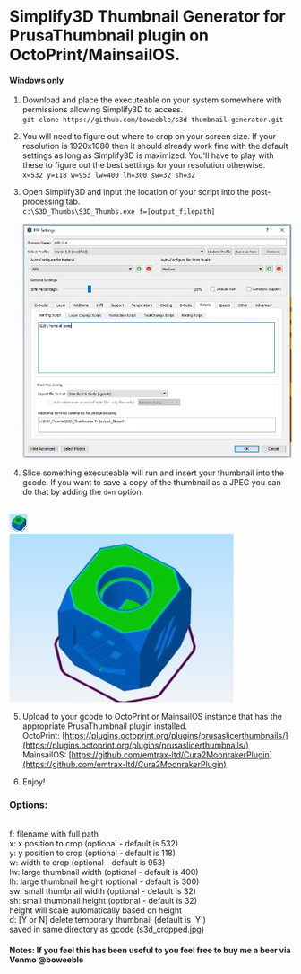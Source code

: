 # Simplify3D Thumbnail Generator for PrusaThumbnail plugin on OctoPrint/MainsailOS.

#### Windows only

1. Download and place the executeable on your system somewhere with permissions allowing Simplify3D to access.
<br>   `git clone https://github.com/boweeble/s3d-thumbnail-generator.git`

2. You will need to figure out where to crop on your screen size. If your resolution is 1920x1080 then it should already work fine with the default settings as long as Simplify3D is maximized. You'll have to play with these to figure out the best settings for your resolution otherwise.
<br>   `x=532 y=118 w=953 lw=400 lh=300 sw=32 sh=32`
   
3. Open Simplify3D and input the location of your script into the post-processing tab.
<br>  `c:\S3D_Thumbs\S3D_Thumbs.exe f=[output_filepath]`

   ![S3D screentshot](images/S3D-SS1.jpg "S3D Settings")

4. Slice something executeable will run and insert your thumbnail into the gcode.  If you want to save a copy of the thumbnail as a JPEG you can do that by adding the `d=n` option.

<br>![Small Thumbnail image](images/s3d_sm_cropped.jpg "Small Thumbnail image")
<br>![Large Thumbnail image](images/s3d_lg_cropped.jpg "Large Thumbnail image")

5. Upload to your gcode to OctoPrint or MainsailOS instance that has the appropriate PrusaThumbnail plugin installed.
   <br/>OctoPrint: [https://plugins.octoprint.org/plugins/prusaslicerthumbnails/](https://plugins.octoprint.org/plugins/prusaslicerthumbnails/)
   <br/>MainsailOS: [https://github.com/emtrax-ltd/Cura2MoonrakerPlugin](https://github.com/emtrax-ltd/Cura2MoonrakerPlugin)

6. Enjoy!

### Options:
<br/>f: filename with full path
<br/>x: x position to crop (optional - default is 532)
<br/>y: y position to crop (optional - default is 118)
<br/>w: width to crop (optional - default is 953)
<br/>lw: large thumbnail width (optional - default is 400)
<br/>lh: large thumbnail height (optional - default is 300)
<br/>sw: small thumbnail width (optional - default is 32)
<br/>sh: small thumbnail height (optional - default is 32)
<br/>   height will scale automatically based on height
<br/>d: [Y or N] delete temporary thumbnail (default is 'Y')
<br/>   saved in same directory as gcode (s3d_cropped.jpg)
   
#### Notes: If you feel this has been useful to you feel free to buy me a beer via Venmo @boweeble
